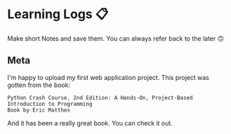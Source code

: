 # Learning Logs 📋
 Make short Notes and save them. You can always refer back to the later 🙃

## Meta
 I'm happy to upload my first web application project. This project was gotten from the book:

```
Python Crash Course, 2nd Edition: A Hands-On, Project-Based Introduction to Programming
Book by Eric Matthes
```
And it has been a really great book. You can check it out. 

